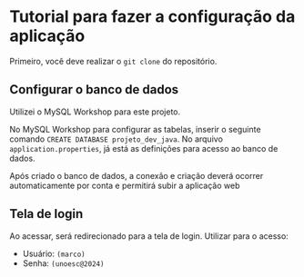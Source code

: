 # Tutorial para fazer a configuração da aplicação

Primeiro, você deve realizar o `git clone` do repositório.

## Configurar o banco de dados

Utilizei o MySQL Workshop para este projeto.

No MySQL Workshop para configurar as tabelas, inserir o seguinte comando `CREATE DATABASE projeto_dev_java`. No arquivo `application.properties`, já está as definições para acesso ao banco de dados.  

Após criado o banco de dados, a conexão e criação deverá ocorrer automaticamente por conta e permitirá subir a aplicação web

## Tela de login

Ao acessar, será redirecionado para a tela de login. Utilizar para o acesso:
* Usuário: `(marco)`
* Senha: `(unoesc@2024)`
